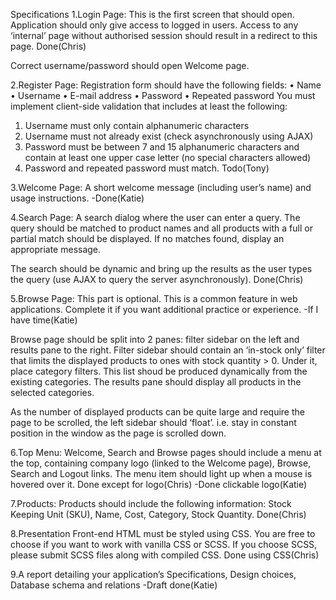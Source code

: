 Specifications 
1.Login Page: This is the first screen that should open. Application should only give access to logged in users. Access to any ‘internal’ page without authorised session should result in a redirect to this page. Done(Chris)
 
Correct username/password should open Welcome page. 
 
2.Register Page: Registration form should have the following fields:
 • Name • Username • E-mail address • Password • Repeated password 
 You must implement client-side validation that includes at least the following:
  1. Username must only contain alphanumeric characters  
  2. Username must not already exist (check asynchronously using AJAX) 
  3. Password must be between 7 and 15 alphanumeric characters and contain at least one upper case letter (no special characters allowed) 
  4. Password and repeated password must match. Todo(Tony)

3.Welcome Page: A short welcome message (including user’s name) and usage instructions. -Done(Katie)
 
4.Search Page: A search dialog where the user can enter a query.  The query should be matched to product names and all products with a full or partial match should be displayed. If no matches found, display an appropriate message. 
 
The search should be dynamic and bring up the results as the user types the query (use AJAX to query the server asynchronously). Done(Chris)
 
5.Browse Page: This part is optional. This is a common feature in web applications. Complete it if you want additional practice or experience. -If I have time(Katie)
 
Browse page should be split into 2 panes: filter sidebar on the left and results pane to the right. Filter sidebar should contain an ‘in-stock only’ filter that limits the displayed products to ones with stock quantity > 0. Under it, place category filters. This list shoud be produced dynamically from the existing categories. The results pane should display all products in the selected categories. 
 
As the number of displayed products can be quite large and require the page to be scrolled, the left sidebar should ‘float’. i.e. stay in constant position in the window as the page is scrolled down. 
 
6.Top Menu: Welcome, Search and Browse pages should include a menu at the top, containing company logo (linked to the Welcome page), Browse, Search and Logout links. The menu item should light up when a mouse is hovered over it. Done except for logo(Chris) -Done clickable logo(Katie)
 
7.Products: Products should include the following information: Stock Keeping Unit (SKU), Name, Cost, Category, Stock Quantity. Done(Chris)
 
8.Presentation Front-end HTML must be styled using CSS. You are free to choose if you want to work with vanilla CSS or SCSS. If you choose SCSS, please submit SCSS files along with compiled CSS. Done using CSS(Chris)

9.A report detailing your application’s 
  Specifications, Design choices, Database schema and relations -Draft done(Katie)
